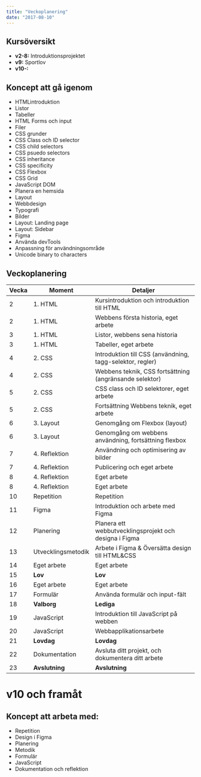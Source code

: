 ```yaml
---
title: "Veckoplanering"
date: "2017-08-10"
---
```


## Kursöversikt

- **v2-8:** Introduktionsprojektet
- **v9:** Sportlov
- **v10-:**

## Koncept att gå igenom

- HTMLintroduktion
- Listor
- Tabeller
- HTML Forms och input
- Filer
- CSS grunder
- CSS Class och ID selector
- CSS child selectors
- CSS psuedo selectors
- CSS inheritance
- CSS specificity
- CSS Flexbox
- CSS Grid
- JavaScript DOM
- Planera en hemsida
- Layout
- Webbdesign
- Typografi
- Bilder
- Layout: Landing page
- Layout: Sidebar
- Figma
- Använda devTools
- Anpassning för användningsområde
- Unicode binary to characters

## Veckoplanering

| Vecka | Moment             | Detaljer                                                  |
| ----- | ------------------ | --------------------------------------------------------- |
| 2     | 1. HTML            | Kursintroduktion och introduktion till HTML               |
| 2     | 1. HTML            | Webbens första historia, eget arbete                      |
| 3     | 1. HTML            | Listor, webbens sena historia                             |
| 3     | 1. HTML            | Tabeller, eget arbete                                     |
| 4     | 2. CSS             | Introduktion till CSS (användning, tagg-selektor, regler) |
| 4     | 2. CSS             | Webbens teknik, CSS fortsättning (angränsande selektor)   |
| 5     | 2. CSS             | CSS class och ID selektorer, eget arbete                  |
| 5     | 2. CSS             | Fortsättning Webbens teknik, eget arbete                  |
| 6     | 3. Layout          | Genomgång om Flexbox (layout)                             |
| 6     | 3. Layout          | Genomgång om webbens användning, fortsättning flexbox     |
| 7     | 4. Reflektion      | Användning och optimisering av bilder                     |
| 7     | 4. Reflektion      | Publicering och eget arbete                               |
| 8     | 4. Reflektion      | Eget arbete                                               |
| 8     | 4. Reflektion      | Eget arbete                                               |
| 10    | Repetition         | Repetition                                                |
| 11    | Figma              | Introduktion och arbete med Figma                         |
| 12    | Planering          | Planera ett webbutvecklingsprojekt och designa i Figma    |
| 13    | Utvecklingsmetodik | Arbete i Figma & Översätta design till HTML&CSS           |
| 14    | Eget arbete        | Eget arbete                                               |
| 15    | **Lov**            | **Lov**                                                   |
| 16    | Eget arbete        | Eget arbete                                               |
| 17    | Formulär           | Använda formulär och input-fält                           |
| 18    | **Valborg**        | **Lediga**                                                |
| 19    | JavaScript         | Introduktion till JavaScript på webben                    |
| 20    | JavaScript         | Webbapplikationsarbete                                    |
| 21    | **Lovdag**         | **Lovdag**                                                |
| 22    | Dokumentation      | Avsluta ditt projekt, och dokumentera ditt arbete         |
| 23    | **Avslutning**     | **Avslutning**                                            |

# v10 och framåt

## Koncept att arbeta med:
- Repetition
- Design i Figma
- Planering
- Metodik
- Formulär
- JavaScript
- Dokumentation och reflektion

